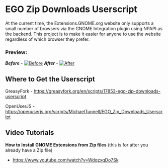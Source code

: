 # EGO Zip Downloads Userscript
At the current time, the Extensions.GNOME.org website only supports a small number of browsers via the GNOME Integration plugin using NPAPI as the backend. This project is to make it easier for anyone to use the website regardless of which browser they prefer.

### Preview:
***Before*** - [![Before](https://greasyfork.org/system/screenshots/screenshots/000/003/497/thumb/ego-zip-downloads-before.jpg?1457454370)](https://greasyfork.org/system/screenshots/screenshots/000/003/497/original/ego-zip-downloads-before.jpg?1457454370)
 ***After*** - [![After](https://greasyfork.org/system/screenshots/screenshots/000/003/498/thumb/ego-zip-downloads-after.jpg?1457454371)](https://greasyfork.org/system/screenshots/screenshots/000/003/498/original/ego-zip-downloads-after.jpg?1457454371)

## Where to Get the Userscript

GreasyFork - https://greasyfork.org/en/scripts/17853-ego-zip-downloads-userscript

OpenUserJS - https://openuserjs.org/scripts/MichaelTunnell/EGO_Zip_Downloads_Userscript

## Video Tutorials

**How to Install GNOME Extensions from Zip files** (this is for after you already have a Zip file)
- https://www.youtube.com/watch?v=WdqzxqDo7Sk
